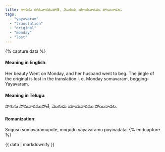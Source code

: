 ```yaml
---
title: సొగుసు సోమవారముపోతే, మొగుడు యాయవారము పోయినాడట.
tags:
  - "yayavaram"
  - "translation"
  - "original"
  - "monday"
  - "lost"
---
```


{% capture data %}
#### Meaning in English:
Her beauty Went on Monday, and her husband went to beg.
The jingle of the original is lost in the translation i. e. Monday somavaram, begging-Yayavaram.

#### Meaning in Telugu:
సొగుసు సోమవారముపోతే, మొగుడు యాయవారము పోయినాడట.

#### Romanization:
Sogusu sōmavāramupōtē, moguḍu yāyavāramu pōyināḍaṭa.
{% endcapture %}

{{ data | markdownify }}

